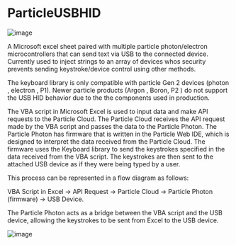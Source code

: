 # ParticleUSBHID
![image](https://user-images.githubusercontent.com/33264428/218351855-65b13cab-9dd1-4f62-a06c-fccf40091bc4.png)


A Microsoft excel sheet paired with multiple particle photon/electron microcontrollers that can send text via USB to the connected device. Currently used to inject strings to an array of devices whos security prevents sending keystroke/device control using other methods.   

The keyboard library is only compatible with particle Gen 2 devices (photon , electron , P1). Newer particle products (Argon , Boron, P2 ) do not support the USB HID behavior due to the the components used in production.

The VBA script in Microsoft Excel is used to input data and make API requests to the Particle Cloud.
The Particle Cloud receives the API request made by the VBA script and passes the data to the Particle Photon.
The Particle Photon has firmware that is written in the Particle Web IDE, which is designed to interpret the data received from the Particle Cloud.
The firmware uses the Keyboard library to send the keystrokes specified in the data received from the VBA script.
The keystrokes are then sent to the attached USB device as if they were being typed by a user.

This process can be represented in a flow diagram as follows:

VBA Script in Excel -> API Request -> Particle Cloud -> Particle Photon (firmware) -> USB Device.

The Particle Photon acts as a bridge between the VBA script and the USB device, allowing the keystrokes to be sent from Excel to the USB device.

![image](https://user-images.githubusercontent.com/33264428/218277636-17184d09-7a9d-42f5-b5b1-b14521cbac7d.png)
